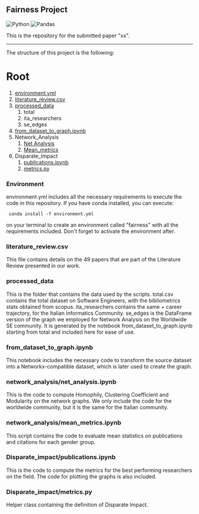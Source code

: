 ## Fairness Project

![Python](https://img.shields.io/badge/python-3670A0?style=for-the-badge&logo=python&logoColor=ffdd54)  ![Pandas](https://img.shields.io/badge/pandas-%23150458.svg?style=for-the-badge&logo=pandas&logoColor=white)



This is the repository for the submitted paper "xx".

------

The structure of this project is the following:

# Root
1. [environment.yml](#env)
2. [literature_review.csv](#litrev)
3. [processed_data](#data)
    1. total
    2. ita_researchers
    3. se_edges
2. [from_dataset_to_graph.ipynb](#graph)
3.  Network_Analysis 
    1. [Net Analysis](#net_analysis)
    2. [Mean_metrics](#meanmetrics)
4.  Disparate_Impact 
    1. [publications.ipynb](#di)
    2. [metrics.py](#metrics)

<a name="env"></a>
### Environment

environment.yml includes all the necessary requirements to execute the code in this repository. If you have conda installed, you can execute:

``` conda install -f environment.yml``` 

on your terminal to create an environment called "fairness" with all the requirements included. Don't forget to activate the environment after.

<a name="litrev"></a>
### literature_review.csv

This file contains details on the 49 papers that are part of the Literature Review presented in our work.

<a name="data"></a>
### processed_data

This is the folder that contains the data used by the scripts.
total.csv contains the total dataset on Software Engineers, with the bibliometrics stats obtained from scopus.
ita_researchers contains the same + career trajectory, for the Italian Informatics Community. 
se_edges is the DataFrame version of the graph we employed for Network Analysis on the Worldwide SE community. It is generated by the notebook from_dataset_to_graph.ipynb starting from total and included here for ease of use.


<a name="graph"></a>
### from_dataset_to_graph.ipynb

This notebook includes the necessary code to transform the source dataset into a Networkx-compatible dataset, which is later used to create the graph.

<a name="net_analysis"></a>
### network_analysis/net_analysis.ipynb

This is the code to compute Homophily, Clustering Coefficient and Modularity on the network graphs. We only include the code for the worldwide community, but it is the same for the Italian community.

<a name="net_analysis"></a>
### network_analysis/mean_metrics.ipynb

This script contains the code to evaluate mean statistics on publications and citations for each gender group.

<a name="di"></a>
### Disparate_impact/publications.ipynb

This is the code to compute the metrics for the best performing researchers on the field. The code for plotting the graphs is also included.

<a name="metrics"></a>
### Disparate_impact/metrics.py

Helper class containing the definition of Disparate Impact.